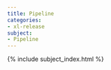 ```yaml
---
title: Pipeline
categories:
- xl-release
subject:
- Pipeline
---
```


{% include subject_index.html %}

